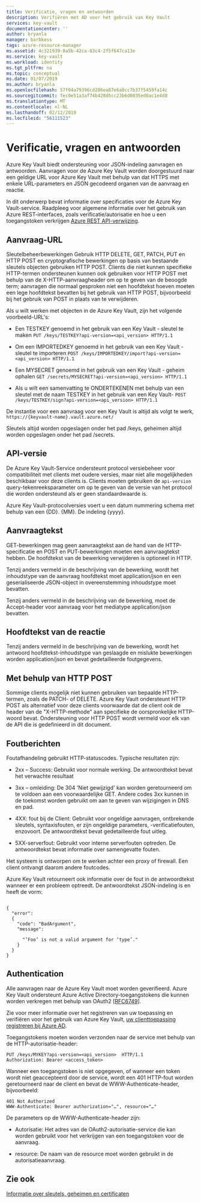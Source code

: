 ```yaml
---
title: Verificatie, vragen en antwoorden
description: Verifiëren met AD voor het gebruik van Key Vault
services: key-vault
documentationcenter: ''
author: bryanla
manager: barbkess
tags: azure-resource-manager
ms.assetid: 4c321939-8a5b-42ca-83c4-2f5f647ca13e
ms.service: key-vault
ms.workload: identity
ms.tgt_pltfrm: na
ms.topic: conceptual
ms.date: 01/07/2019
ms.author: bryanla
ms.openlocfilehash: 57f04a79396cd286ea87e6a8cc7b37f5459fa14c
ms.sourcegitcommit: fec0e51a3af74b428d5cc23b6d0835ed0ac1e4d8
ms.translationtype: MT
ms.contentlocale: nl-NL
ms.lasthandoff: 02/12/2019
ms.locfileid: "56111523"
---
```

# <a name="authentication-requests-and-responses"></a>Verificatie, vragen en antwoorden

Azure Key Vault biedt ondersteuning voor JSON-indeling aanvragen en antwoorden. Aanvragen voor de Azure Key Vault worden doorgestuurd naar een geldige URL voor Azure Key Vault met behulp van dat HTTPS met enkele URL-parameters en JSON gecodeerd organen van de aanvraag en reactie.

In dit onderwerp bevat informatie over specificaties voor de Azure Key Vault-service. Raadpleeg voor algemene informatie over het gebruik van Azure REST-interfaces, zoals verificatie/autorisatie en hoe u een toegangstoken verkrijgen [Azure REST API-verwijzing](https://docs.microsoft.com/rest/api/azure).

## <a name="request-url"></a>Aanvraag-URL  
 Sleutelbeheerbewerkingen Gebruik HTTP DELETE, GET, PATCH, PUT en HTTP POST en cryptografische bewerkingen op basis van bestaande sleutels objecten gebruiken HTTP POST. Clients die niet kunnen specifieke HTTP-termen ondersteunen kunnen ook gebruiken voor HTTP POST met behulp van de X-HTTP-aanvraagheader om op te geven van de beoogde term; aanvragen die normaal gesproken niet een hoofdtekst hoeven moeten een lege hoofdtekst bevatten bij het gebruik van HTTP POST, bijvoorbeeld bij het gebruik van POST in plaats van te verwijderen.  

 Als u wilt werken met objecten in de Azure Key Vault, zijn het volgende voorbeeld-URL's:  

-   Een TESTKEY genoemd in het gebruik van een Key Vault - sleutel te maken `PUT /keys/TESTKEY?api-version=<api_version> HTTP/1.1`  

-   Om een IMPORTEDKEY genoemd in het gebruik van een Key Vault - sleutel te importeren `POST /keys/IMPORTEDKEY/import?api-version=<api_version> HTTP/1.1`  

-   Een MYSECRET genoemd in het gebruik van een Key Vault - geheim ophalen `GET /secrets/MYSECRET?api-version=<api_version> HTTP/1.1`  

-   Als u wilt een samenvatting te ONDERTEKENEN met behulp van een sleutel met de naam TESTKEY in het gebruik van een Key Vault- `POST /keys/TESTKEY/sign?api-version=<api_version> HTTP/1.1`  

 De instantie voor een aanvraag voor een Key Vault is altijd als volgt te werk,  `https://{keyvault-name}.vault.azure.net/`  

 Sleutels altijd worden opgeslagen onder het pad /keys, geheimen altijd worden opgeslagen onder het pad /secrets.  

## <a name="api-version"></a>API-versie  
 De Azure Key Vault-Service ondersteunt protocol versiebeheer voor compatibiliteit met clients met oudere versies, maar niet alle mogelijkheden beschikbaar voor deze clients is. Clients moeten gebruiken de `api-version` query-tekenreeksparameter om op te geven van de versie van het protocol die worden ondersteund als er geen standaardwaarde is.  

 Azure Key Vault-protocolversies voert u een datum nummering schema met behulp van een {DD}. {MM}. De indeling {yyyy}.  

## <a name="request-body"></a>Aanvraagtekst  
 GET-bewerkingen mag geen aanvraagtekst aan de hand van de HTTP-specificatie en POST en PUT-bewerkingen moeten een aanvraagtekst hebben. De hoofdtekst van de bewerking verwijderen is optioneel in HTTP.  

 Tenzij anders vermeld in de beschrijving van de bewerking, wordt het inhoudstype van de aanvraag hoofdtekst moet application/json en een geserialiseerde JSON-object in overeenstemming inhoudstype moet bevatten.  

 Tenzij anders vermeld in de beschrijving van de bewerking, moet de Accept-header voor aanvraag voor het mediatype application/json bevatten.  

## <a name="response-body"></a>Hoofdtekst van de reactie  
 Tenzij anders vermeld in de beschrijving van de bewerking, wordt het antwoord hoofdtekst-inhoudstype van geslaagde en mislukte bewerkingen worden application/json en bevat gedetailleerde foutgegevens.  

## <a name="using-http-post"></a>Met behulp van HTTP POST  
 Sommige clients mogelijk niet kunnen gebruiken van bepaalde HTTP-termen, zoals de PATCH- of DELETE. Azure Key Vault ondersteunt HTTP POST als alternatief voor deze clients voorwaarde dat de client ook de header van de "X-HTTP-methode" aan specifieke de oorspronkelijke HTTP-woord bevat. Ondersteuning voor HTTP POST wordt vermeld voor elk van de API die is gedefinieerd in dit document.  

## <a name="error-responses"></a>Foutberichten  
 Foutafhandeling gebruikt HTTP-statuscodes. Typische resultaten zijn:  

-   2xx – Success: Gebruikt voor normale werking. De antwoordtekst bevat het verwachte resultaat  

-   3xx – omleiding: De 304 'Niet gewijzigd' kan worden geretourneerd om te voldoen aan een voorwaardelijke GET. Andere codes 3xx kunnen in de toekomst worden gebruikt om aan te geven van wijzigingen in DNS en pad.  

-   4XX: fout bij de Client: Gebruikt voor ongeldige aanvragen, ontbrekende sleutels, syntaxisfouten, er zijn ongeldige parameters, -verificatiefouten, enzovoort. De antwoordtekst bevat gedetailleerde fout uitleg.  

-   5XX-serverfout: Gebruikt voor interne serverfouten optreden. De antwoordtekst bevat informatie over samengevatte fouten.  

 Het systeem is ontworpen om te werken achter een proxy of firewall. Een client ontvangt daarom andere foutcodes.  

 Azure Key Vault retourneert ook informatie over de fout in de antwoordtekst wanneer er een probleem optreedt. De antwoordtekst JSON-indeling is en heeft de vorm:  

```  

{  
  "error":  
  {  
    "code": "BadArgument",  
    "message":  

      "’Foo’ is not a valid argument for ‘type’."  
    }  
  }  
}  

```  

## <a name="authentication"></a>Authentication  
 Alle aanvragen naar de Azure Key Vault moet worden geverifieerd. Azure Key Vault ondersteunt Azure Active Directory-toegangstokens die kunnen worden verkregen met behulp van OAuth2 [[RFC6749](http://tools.ietf.org/html/rfc6749)]. 
 
 Zie voor meer informatie over het registreren van uw toepassing en verifiëren voor het gebruik van Azure Key Vault, [uw clienttoepassing registreren bij Azure AD](https://docs.microsoft.com/rest/api/azure/index#register-your-client-application-with-azure-ad).
 
 Toegangstokens moeten worden verzonden naar de service met behulp van de HTTP-autorisatie-header:  

```  
PUT /keys/MYKEY?api-version=<api_version>  HTTP/1.1  
Authorization: Bearer <access_token>  

```  

 Wanneer een toegangstoken is niet opgegeven, of wanneer een token wordt niet geaccepteerd door de service, wordt een 401 HTTP-fout worden geretourneerd naar de client en bevat de WWW-Authenticate-header, bijvoorbeeld:  

```  
401 Not Authorized  
WWW-Authenticate: Bearer authorization="…", resource="…"  

```  

 De parameters op de WWW-Authenticate-header zijn:  

-   Autorisatie: Het adres van de OAuth2-autorisatie-service die kan worden gebruikt voor het verkrijgen van een toegangstoken voor de aanvraag.  

-   resource: De naam van de resource moet worden gebruikt in de autorisatieaanvraag.  

## <a name="see-also"></a>Zie ook  
 [Informatie over sleutels, geheimen en certificaten](about-keys-secrets-and-certificates.md)

